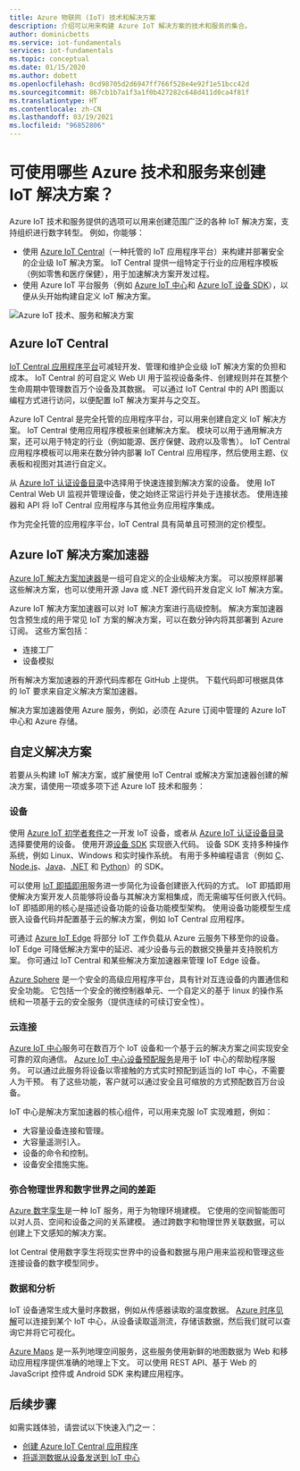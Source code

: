 ```yaml
---
title: Azure 物联网 (IoT) 技术和解决方案
description: 介绍可以用来构建 Azure IoT 解决方案的技术和服务的集合。
author: dominicbetts
ms.service: iot-fundamentals
services: iot-fundamentals
ms.topic: conceptual
ms.date: 01/15/2020
ms.author: dobett
ms.openlocfilehash: 0cd98705d2d6947ff766f528e4e92f1e51bcc42d
ms.sourcegitcommit: 867cb1b7a1f3a1f0b427282c648d411d0ca4f81f
ms.translationtype: HT
ms.contentlocale: zh-CN
ms.lasthandoff: 03/19/2021
ms.locfileid: "96852806"
---
```

# <a name="what-azure-technologies-and-services-can-you-use-to-create-iot-solutions"></a>可使用哪些 Azure 技术和服务来创建 IoT 解决方案？

Azure IoT 技术和服务提供的选项可以用来创建范围广泛的各种 IoT 解决方案，支持组织进行数字转型。 例如，你能够：

* 使用 [Azure IoT Central](https://apps.azureiotcentral.com)（一种托管的 IoT 应用程序平台）来构建并部署安全的企业级 IoT 解决方案。 IoT Central 提供一组特定于行业的应用程序模板（例如零售和医疗保健），用于加速解决方案开发过程。
* 使用 Azure IoT 平台服务（例如 [Azure IoT 中心](../iot-hub/about-iot-hub.md)和 [Azure IoT 设备 SDK](../iot-hub/iot-hub-devguide-sdks.md)），以便从头开始构建自定义 IoT 解决方案。

![Azure IoT 技术、服务和解决方案](./media/iot-services-and-technologies/iot-technologies-services.png)

## <a name="azure-iot-central"></a>Azure IoT Central

[IoT Central 应用程序平台](https://apps.azureiotcentral.com)可减轻开发、管理和维护企业级 IoT 解决方案的负担和成本。 IoT Central 的可自定义 Web UI 用于监视设备条件、创建规则并在其整个生命周期中管理数百万个设备及其数据。 可以通过 IoT Central 中的 API 图面以编程方式进行访问，以便配置 IoT 解决方案并与之交互。

Azure IoT Central 是完全托管的应用程序平台，可以用来创建自定义 IoT 解决方案。 IoT Central 使用应用程序模板来创建解决方案。 模块可以用于通用解决方案，还可以用于特定的行业（例如能源、医疗保健、政府以及零售）。 IoT Central 应用程序模板可以用来在数分钟内部署 IoT Central 应用程序，然后使用主题、仪表板和视图对其进行自定义。

从 [Azure IoT 认证设备目录](https://catalog.azureiotsolutions.com)中选择用于快速连接到解决方案的设备。 使用 IoT Central Web UI 监视并管理设备，使之始终正常运行并处于连接状态。 使用连接器和 API 将 IoT Central 应用程序与其他业务应用程序集成。

作为完全托管的应用程序平台，IoT Central 具有简单且可预测的定价模型。

## <a name="azure-iot-solution-accelerators"></a>Azure IoT 解决方案加速器

[Azure IoT 解决方案加速器](https://www.azureiotsolutions.com)是一组可自定义的企业级解决方案。 可以按原样部署这些解决方案，也可以使用开源 Java 或 .NET 源代码开发自定义 IoT 解决方案。

Azure IoT 解决方案加速器可以对 IoT 解决方案进行高级控制。 解决方案加速器包含预生成的用于常见 IoT 方案的解决方案，可以在数分钟内将其部署到 Azure 订阅。 这些方案包括：

* 连接工厂
* 设备模拟

所有解决方案加速器的开源代码库都在 GitHub 上提供。 下载代码即可根据具体的 IoT 要求来自定义解决方案加速器。

解决方案加速器使用 Azure 服务，例如，必须在 Azure 订阅中管理的 Azure IoT 中心和 Azure 存储。

## <a name="custom-solutions"></a>自定义解决方案

若要从头构建 IoT 解决方案，或扩展使用 IoT Central 或解决方案加速器创建的解决方案，请使用一项或多项下述 Azure IoT 技术和服务：

### <a name="devices"></a>设备

使用 [Azure IoT 初学者套件](https://catalog.azureiotsolutions.com/kits)之一开发 IoT 设备，或者从 [Azure IoT 认证设备目录](https://catalog.azureiotsolutions.com)选择要使用的设备。 使用开源[设备 SDK](../iot-hub/iot-hub-devguide-sdks.md) 实现嵌入代码。 设备 SDK 支持多种操作系统，例如 Linux、Windows 和实时操作系统。 有用于多种编程语言（例如 [C](https://github.com/Azure/azure-iot-sdk-c)、[Node.js](https://github.com/Azure/azure-iot-sdk-node)、[Java](https://github.com/Azure/azure-iot-sdk-java)、[.NET](https://github.com/Azure/azure-iot-sdk-csharp) 和 [Python](https://github.com/Azure/azure-iot-sdk-python)）的 SDK。

可以使用 [IoT 即插即用](../iot-pnp/overview-iot-plug-and-play.md)服务进一步简化为设备创建嵌入代码的方式。 IoT 即插即用使解决方案开发人员能够将设备与其解决方案相集成，而无需编写任何嵌入代码。 IoT 即插即用的核心是描述设备功能的设备功能模型架构。  使用设备功能模型生成嵌入设备代码并配置基于云的解决方案，例如 IoT Central 应用程序。

可通过 [Azure IoT Edge](../iot-edge/about-iot-edge.md) 将部分 IoT 工作负载从 Azure 云服务下移至你的设备。 IoT Edge 可降低解决方案中的延迟、减少设备与云的数据交换量并支持脱机方案。 你可通过 IoT Central 和某些解决方案加速器来管理 IoT Edge 设备。

[Azure Sphere](/azure-sphere/product-overview/what-is-azure-sphere) 是一个安全的高级应用程序平台，具有针对互连设备的内置通信和安全功能。 它包括一个安全的微控制器单元、一个自定义的基于 linux 的操作系统和一项基于云的安全服务（提供连续的可续订安全性）。

### <a name="cloud-connectivity"></a>云连接

[Azure IoT 中心](../iot-hub/about-iot-hub.md)服务可在数百万个 IoT 设备和一个基于云的解决方案之间实现安全可靠的双向通信。 [Azure IoT 中心设备预配服务](../iot-dps/about-iot-dps.md)是用于 IoT 中心的帮助程序服务。 可以通过此服务将设备以零接触的方式实时预配到适当的 IoT 中心，不需要人为干预。 有了这些功能，客户就可以通过安全且可缩放的方式预配数百万台设备。

IoT 中心是解决方案加速器的核心组件，可以用来克服 IoT 实现难题，例如：

* 大容量设备连接和管理。
* 大容量遥测引入。
* 设备的命令和控制。
* 设备安全措施实施。

### <a name="bridging-the-gap-between-the-physical-and-digital-worlds"></a>弥合物理世界和数字世界之间的差距

[Azure 数字孪生](../digital-twins/overview.md)是一种 IoT 服务，用于为物理环境建模。 它使用的空间智能图可以对人员、空间和设备之间的关系建模。 通过跨数字和物理世界关联数据，可以创建上下文感知的解决方案。

Iot Central 使用数字孪生将现实世界中的设备和数据与用户用来监视和管理这些连接设备的数字模型同步。

### <a name="data-and-analytics"></a>数据和分析

IoT 设备通常生成大量时序数据，例如从传感器读取的温度数据。 [Azure 时序见解](../time-series-insights/time-series-insights-overview.md)可以连接到某个 IoT 中心，从设备读取遥测流，存储该数据，然后我们就可以查询它并将它可视化。

[Azure Maps](../azure-maps/index.yml) 是一系列地理空间服务，这些服务使用新鲜的地图数据为 Web 和移动应用程序提供准确的地理上下文。 可以使用 REST API、基于 Web 的 JavaScript 控件或 Android SDK 来构建应用程序。

## <a name="next-steps"></a>后续步骤

如需实践体验，请尝试以下快速入门之一：

- [创建 Azure IoT Central 应用程序](../iot-central/core/quick-deploy-iot-central.md)
- [将遥测数据从设备发送到 IoT 中心](../iot-hub/quickstart-send-telemetry-cli.md)
